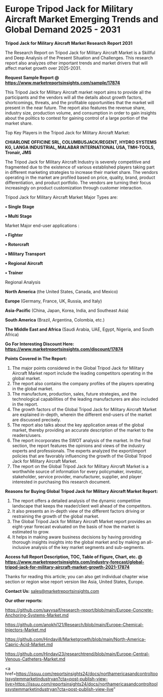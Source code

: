 # Europe Tripod Jack for Military Aircraft Market Emerging Trends and Global Demand 2025 - 2031

<strong>Tripod Jack for Military Aircraft Market Research Report 2031</strong>

The Research Report on Tripod Jack for Military Aircraft Market is a Skillful and Deep Analysis of the Present Situation and Challenges. This research report also analyzes other important trends and market drivers that will affect market growth over 2025-2031.

<strong>Request Sample Report @ <a href=https://www.marketreportsinsights.com/sample/17874>https://www.marketreportsinsights.com/sample/17874</a></strong>

This Tripod Jack for Military Aircraft market report aims to provide all the participants and the vendors will all the details about growth factors, shortcomings, threats, and the profitable opportunities that the market will present in the near future. The report also features the revenue share, industry size, production volume, and consumption in order to gain insights about the politics to contest for gaining control of a large portion of the market share.

Top Key Players in the Tripod Jack for Military Aircraft Market:

<strong>CHIARLONE OFFICINE SRL, COLUMBUSJACK/REGENT, HYDRO SYSTEMS KG, LANGA INDUSTRIAL, MALABAR INTERNATIONAL USA, TMH-TOOLS, Tronair, JMS</strong>

The Tripod Jack for Military Aircraft Industry is severely competitive and fragmented due to the existence of various established players taking part in different marketing strategies to increase their market share. The vendors operating in the market are profiled based on price, quality, brand, product differentiation, and product portfolio. The vendors are turning their focus increasingly on product customization through customer interaction.

Tripod Jack for Military Aircraft Market Major Types are:

<strong>• Single Stage

• Multi Stage</strong>

Market Major end-user applications :

<strong>• Fighter

• Rotorcraft

• Military Transport

• Regional Aircraft

• Trainer</strong>

Regional Analysis

</u><strong><b>North America</b></strong> (the United States, Canada, and Mexico)

<strong><b>Europe </b></strong>(Germany, France, UK, Russia, and Italy)

<strong><b>Asia-Pacific</b></strong> (China, Japan, Korea, India, and Southeast Asia)

<strong><b>South America</b></strong> (Brazil, Argentina, Colombia, etc.)

<strong><b>The Middle East and Africa</b></strong> (Saudi Arabia, UAE, Egypt, Nigeria, and South Africa)

<strong>Go For Interesting Discount Here: <a href=https://www.marketreportsinsights.com/discount/17874>https://www.marketreportsinsights.com/discount/17874</a></strong>

<strong>Points Covered in The Report:</strong>
<ol>
  <li>The major points considered in the Global Tripod Jack for Military Aircraft Market report include the leading competitors operating in the global market.</li>
  <li>The report also contains the company profiles of the players operating in the global market.</li>
  <li>The manufacture, production, sales, future strategies, and the technological capabilities of the leading manufacturers are also included in the report.</li>
  <li>The growth factors of the Global Tripod Jack for Military Aircraft Market are explained in-depth, wherein the different end-users of the market are discussed precisely.</li>
  <li>The report also talks about the key application areas of the global market, thereby providing an accurate description of the market to the readers/users.</li>
  <li>The report incorporates the SWOT analysis of the market. In the final section, the report features the opinions and views of the industry experts and professionals. The experts analyzed the export/import policies that are favorably influencing the growth of the Global Tripod Jack for Military Aircraft Market.</li>
  <li>The report on the Global Tripod Jack for Military Aircraft Market is a worthwhile source of information for every policymaker, investor, stakeholder, service provider, manufacturer, supplier, and player interested in purchasing this research document.</li>
</ol>
<strong>Reasons for Buying Global Tripod Jack for Military Aircraft Market Report:</strong>

<ol>
  <li>The report offers a detailed analysis of the dynamic competitive landscape that keeps the reader/client well ahead of the competitors.</li>
  <li>It also presents an in-depth view of the different factors driving or restraining the growth of the global market.</li>
  <li>The Global Tripod Jack for Military Aircraft Market report provides an eight-year forecast evaluated on the basis of how the market is estimated to grow.</li>
  <li>It helps in making aware business decisions by having providing thorough insights insights into the global market and by making an all-inclusive analysis of the key market segments and sub-segments.</li>
</ol>
<strong>Access full Report Description, TOC, Table of Figure, Chart, etc. @ <a href=https://www.marketreportsinsights.com/industry-forecast/global-tripod-jack-for-military-aircraft-market-growth-2021-17874>https://www.marketreportsinsights.com/industry-forecast/global-tripod-jack-for-military-aircraft-market-growth-2021-17874</a></strong>


Thanks for reading this article; you can also get individual chapter wise section or region wise report version like Asia, United States, Europe.

<strong>Contact Us:</strong>
sales@marketreportsinsights.com

<strong>Our other reports:</strong>

<a href=https://github.com/sayysaif/research-report/blob/main/Europe-Concrete-Anchoring-Systems-Market.md>https://github.com/sayysaif/research-report/blob/main/Europe-Concrete-Anchoring-Systems-Market.md</a>

<a href=https://github.com/anokhi121/Research/blob/main/Europe-Chemical-Injectors-Market.md>https://github.com/anokhi121/Research/blob/main/Europe-Chemical-Injectors-Market.md</a>

<a href=https://github.com/Hindavi8/Marketgrowth/blob/main/North-America-Capric-Acid-Market.md>https://github.com/Hindavi8/Marketgrowth/blob/main/North-America-Capric-Acid-Market.md</a>

<a href=https://github.com/Hindavi23/researchtrend/blob/main/Europe-Central-Venous-Catheters-Market.md>https://github.com/Hindavi23/researchtrend/blob/main/Europe-Central-Venous-Catheters-Market.md</a>

<a href=https://issuu.com/reportsinsights24/docs/northamericasandcontroltoolssystemmarketindustryan?cta=post-publish-view-live>https://issuu.com/reportsinsights24/docs/northamericasandcontroltoolssystemmarketindustryan?cta=post-publish-view-live</a>"
